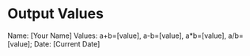 # Output Values

Name: [Your Name]
Values: a+b=[value], a-b=[value], a*b=[value], a/b=[value];
Date: [Current Date]


